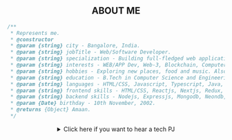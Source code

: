
<div align="center">
  
[comment]: <> (View Counter)
<br>
<div>
  
<!--     <div align=center>
    <a href="https://git.io/typing-svg"><img src="https://readme-typing-svg.demolab.com?font=VT323&size=35&duration=3500&pause=300&color=A89568&center=true&vCenter=true&width=500&lines=Hey%2C+I'm+Amaan;Web+Lead+at+MLSAKIIT;Welcome+to+my+profile!;Description+of+myself%3A;Web+Developer;Tech+enthusiast;aspiring+fulltime+software+developer;Inquisitive+by+nature;connect+if+you+want+to+talk+about+tech!" alt="Typing SVG" /></a> 
<!--   </div> -->
</div>


## ABOUT ME

[//]: # (You must have a lf before the markdown element when inside a block for it to work: https://stackoverflow.com/questions/29368902/how-can-i-wrap-my-markdown-in-an-html-div)

<div align="left">

```js
/**
 * Represents me.
 * @constructor
 * @param {string} city - Bangalore, India.
 * @param {string} jobTitle - Web/Software Developer.
 * @param {string} specialization - Building full-fledged web applications and software, also a tech enthusiast.
 * @param {string} interests - WEB/APP Dev, Web-3, Blockchain, Computer Vision, OpenAI, GnerativeAI, Problem-solving.
 * @param {string} hobbies - Exploring new places, food and music. Also love playing/watching sports.
 * @param {string} education - B.Tech in Computer Science and Engineering, KIIT University.
 * @param {string} languages - HTML/CSS, Javascript, Typescript, Java, C, C++, Python.
 * @param {string} frontend skills - HTML/CSS, Reactjs, Nextjs, Redux, SCSS, TailwindCSS, Framer Motion, Shadcn.
 * @param {string} backend skills - Nodejs, Expressjs, Mongodb, Neondb, Supabase, Mongodb, Postgres.
 * @param {Date} birthday - 10th November, 2002.
 * @returns {Object} Amaan.
 */
```

</div>









<details>
<summary>Click here if you want to hear a tech PJ</summary>
  <br>
  <small><i>DOSE (dopamine, oxytocin, serotonin & endorphin), refresh page if dose was ineffective.</i></small>
  <br><br>
  <div align="center"><img src="https://readme-jokes.vercel.app/api?theme=monokai" alt="Jokes Card" /></div>

</details>


